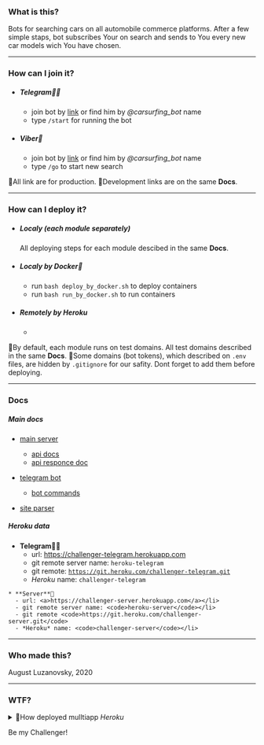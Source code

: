 ### What is this?   
Bots for searching cars on all automobile commerce platforms.
After a few simple staps, bot subscribes Your on search and sends to You every new car models wich You have chosen.

***

### How can I join it?

 * ##### Telegram🏄🏻
    - join bot by [link](t.me/carsurfing_bot) or find him by *@carsurfing_bot* name
    - type `/start` for running the bot

 * ##### Viber💩
    - join bot by [link](lol.lol) or find him by *@carsurfing_bot* name
    - type `/go` to start new search

:pushpin:All link are for production.
:pushpin:Development links are on the same **Docs**.

***

### How can I deploy it?

 * ##### Localy (each module separately)

    All deploying steps for each module descibed in the same **Docs**.

 * ##### Localy by Docker🐋

    - run `bash deploy_by_docker.sh` to deploy containers
    - run `bash run_by_docker.sh` to run containers

 * ##### Remotely by Heroku

    - 
    

:pushpin:By default, each module runs on test domains. All test domains described in the same **Docs**.
:pushpin:Some domains (bot tokens), which described on `.env` files, are hidden by `.gitignore` for our safity. Dont forget to add them before deploying.

***

### Docs

##### Main docs

   - [main server](./server/README.md)
      * [api docs](./server/API_DOC.md)
      * [api responce doc](./server/API_RESPONCE_DOC.md)

   - [telegram bot](./telegram_bot/README.md)
      * [bot commands](./telegram_bot/BOT_COMMANDS.md)

   - [site parser](./parser/README.md)

##### Heroku data

   * **Telegram**🏄🏻
      - url: <a>https://challenger-telegram.herokuapp.com</a></li>
      - git remote server name: <code>heroku-telegram</code></li>
      - git remote: <code>https://git.heroku.com/challenger-telegram.git</code></li>
      - *Heroku* name: <code>challenger-telegram</code></li>

    * **Server**👑
      - url: <a>https://challenger-server.herokuapp.com</a></li>
      - git remote server name: <code>heroku-server</code></li>
      - git remote <code>https://git.heroku.com/challenger-server.git</code>
      - *Heroku* name: <code>challenger-server</code></li>

***

### Who made this?
August Luzanovsky, 2020

***

### WTF?

<details>
   <summary>📔How deployed mulltiapp <i>Heroku</i></summary>
   <ul>
      <li><code>heroku create challenger-telegram</code></li>
      <li><code>git remote rename heroku heroku-telegram</code></li>
      <li><code>heroku create challenger-server --buildpack https://github.com/heroku/heroku-buildpack-multi-procfile.git
</code></li>
      <li><code>git remote rename heroku heroku-server</code></li>
   </ul>
</details>

Be my Challenger!
